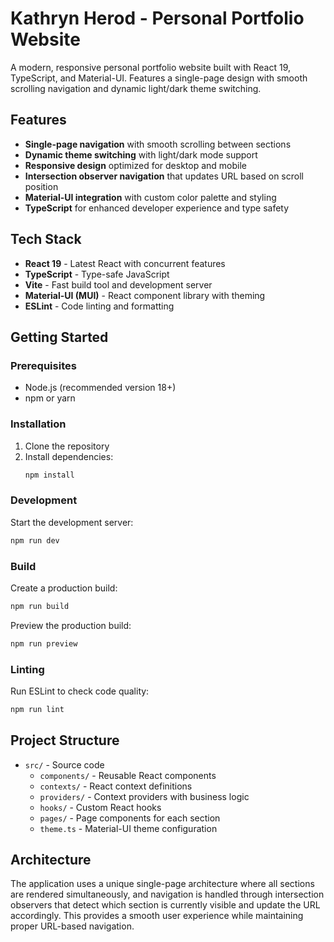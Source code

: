 # Kathryn Herod - Personal Portfolio Website

A modern, responsive personal portfolio website built with React 19, TypeScript, and Material-UI. Features a single-page design with smooth scrolling navigation and dynamic light/dark theme switching.

## Features

- **Single-page navigation** with smooth scrolling between sections
- **Dynamic theme switching** with light/dark mode support
- **Responsive design** optimized for desktop and mobile
- **Intersection observer navigation** that updates URL based on scroll position
- **Material-UI integration** with custom color palette and styling
- **TypeScript** for enhanced developer experience and type safety

## Tech Stack

- **React 19** - Latest React with concurrent features
- **TypeScript** - Type-safe JavaScript
- **Vite** - Fast build tool and development server
- **Material-UI (MUI)** - React component library with theming
- **ESLint** - Code linting and formatting

## Getting Started

### Prerequisites

- Node.js (recommended version 18+)
- npm or yarn

### Installation

1. Clone the repository
2. Install dependencies:
   ```bash
   npm install
   ```

### Development

Start the development server:
```bash
npm run dev
```

### Build

Create a production build:
```bash
npm run build
```

Preview the production build:
```bash
npm run preview
```

### Linting

Run ESLint to check code quality:
```bash
npm run lint
```

## Project Structure

- `src/` - Source code
  - `components/` - Reusable React components
  - `contexts/` - React context definitions
  - `providers/` - Context providers with business logic
  - `hooks/` - Custom React hooks
  - `pages/` - Page components for each section
  - `theme.ts` - Material-UI theme configuration

## Architecture

The application uses a unique single-page architecture where all sections are rendered simultaneously, and navigation is handled through intersection observers that detect which section is currently visible and update the URL accordingly. This provides a smooth user experience while maintaining proper URL-based navigation.
